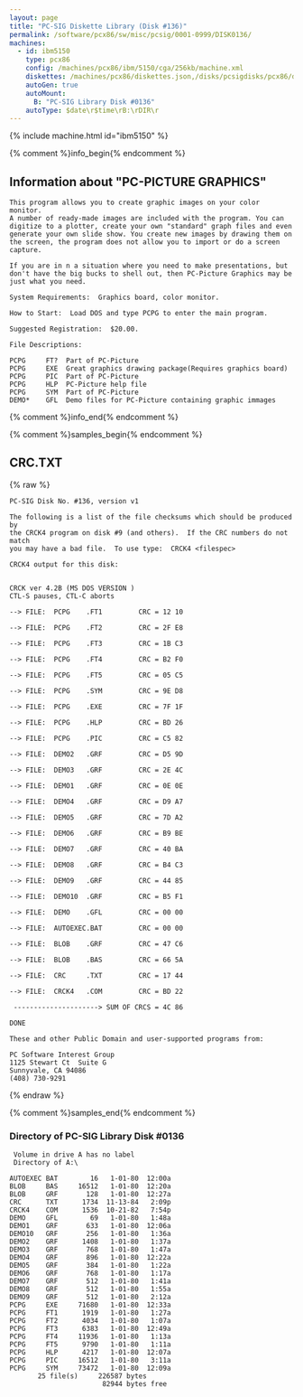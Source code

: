```yaml
---
layout: page
title: "PC-SIG Diskette Library (Disk #136)"
permalink: /software/pcx86/sw/misc/pcsig/0001-0999/DISK0136/
machines:
  - id: ibm5150
    type: pcx86
    config: /machines/pcx86/ibm/5150/cga/256kb/machine.xml
    diskettes: /machines/pcx86/diskettes.json,/disks/pcsigdisks/pcx86/diskettes.json
    autoGen: true
    autoMount:
      B: "PC-SIG Library Disk #0136"
    autoType: $date\r$time\rB:\rDIR\r
---
```


{% include machine.html id="ibm5150" %}

{% comment %}info_begin{% endcomment %}

## Information about "PC-PICTURE GRAPHICS"

    This program allows you to create graphic images on your color monitor.
    A number of ready-made images are included with the program. You can
    digitize to a plotter, create your own "standard" graph files and even
    generate your own slide show. You create new images by drawing them on
    the screen, the program does not allow you to import or do a screen
    capture.
    
    If you are in n a situation where you need to make presentations, but
    don't have the big bucks to shell out, then PC-Picture Graphics may be
    just what you need.
    
    System Requirements:  Graphics board, color monitor.
    
    How to Start:  Load DOS and type PCPG to enter the main program.
    
    Suggested Registration:  $20.00.
    
    File Descriptions:
    
    PCPG     FT?  Part of PC-Picture
    PCPG     EXE  Great graphics drawing package(Requires graphics board)
    PCPG     PIC  Part of PC-Picture
    PCPG     HLP  PC-Picture help file
    PCPG     SYM  Part of PC-Picture
    DEMO*    GFL  Demo files for PC-Picture containing graphic immages
{% comment %}info_end{% endcomment %}

{% comment %}samples_begin{% endcomment %}

## CRC.TXT

{% raw %}
```
PC-SIG Disk No. #136, version v1 

The following is a list of the file checksums which should be produced by
the CRCK4 program on disk #9 (and others).  If the CRC numbers do not match
you may have a bad file.  To use type:  CRCK4 <filespec>

CRCK4 output for this disk:


CRCK ver 4.2B (MS DOS VERSION )
CTL-S pauses, CTL-C aborts

--> FILE:  PCPG    .FT1         CRC = 12 10

--> FILE:  PCPG    .FT2         CRC = 2F E8

--> FILE:  PCPG    .FT3         CRC = 1B C3

--> FILE:  PCPG    .FT4         CRC = B2 F0

--> FILE:  PCPG    .FT5         CRC = 05 C5

--> FILE:  PCPG    .SYM         CRC = 9E D8

--> FILE:  PCPG    .EXE         CRC = 7F 1F

--> FILE:  PCPG    .HLP         CRC = BD 26

--> FILE:  PCPG    .PIC         CRC = C5 82

--> FILE:  DEMO2   .GRF         CRC = D5 9D

--> FILE:  DEMO3   .GRF         CRC = 2E 4C

--> FILE:  DEMO1   .GRF         CRC = 0E 0E

--> FILE:  DEMO4   .GRF         CRC = D9 A7

--> FILE:  DEMO5   .GRF         CRC = 7D A2

--> FILE:  DEMO6   .GRF         CRC = B9 BE

--> FILE:  DEMO7   .GRF         CRC = 40 BA

--> FILE:  DEMO8   .GRF         CRC = B4 C3

--> FILE:  DEMO9   .GRF         CRC = 44 85

--> FILE:  DEMO10  .GRF         CRC = B5 F1

--> FILE:  DEMO    .GFL         CRC = 00 00

--> FILE:  AUTOEXEC.BAT         CRC = 00 00

--> FILE:  BLOB    .GRF         CRC = 47 C6

--> FILE:  BLOB    .BAS         CRC = 66 5A

--> FILE:  CRC     .TXT         CRC = 17 44

--> FILE:  CRCK4   .COM         CRC = BD 22

 ---------------------> SUM OF CRCS = 4C 86

DONE

These and other Public Domain and user-supported programs from:

PC Software Interest Group
1125 Stewart Ct  Suite G
Sunnyvale, CA 94086
(408) 730-9291
```
{% endraw %}

{% comment %}samples_end{% endcomment %}

### Directory of PC-SIG Library Disk #0136

     Volume in drive A has no label
     Directory of A:\

    AUTOEXEC BAT        16   1-01-80  12:00a
    BLOB     BAS     16512   1-01-80  12:20a
    BLOB     GRF       128   1-01-80  12:27a
    CRC      TXT      1734  11-13-84   2:09p
    CRCK4    COM      1536  10-21-82   7:54p
    DEMO     GFL        69   1-01-80   1:48a
    DEMO1    GRF       633   1-01-80  12:06a
    DEMO10   GRF       256   1-01-80   1:36a
    DEMO2    GRF      1408   1-01-80   1:37a
    DEMO3    GRF       768   1-01-80   1:47a
    DEMO4    GRF       896   1-01-80  12:22a
    DEMO5    GRF       384   1-01-80   1:22a
    DEMO6    GRF       768   1-01-80   1:17a
    DEMO7    GRF       512   1-01-80   1:41a
    DEMO8    GRF       512   1-01-80   1:55a
    DEMO9    GRF       512   1-01-80   2:12a
    PCPG     EXE     71680   1-01-80  12:33a
    PCPG     FT1      1919   1-01-80   1:27a
    PCPG     FT2      4034   1-01-80   1:07a
    PCPG     FT3      6383   1-01-80  12:49a
    PCPG     FT4     11936   1-01-80   1:13a
    PCPG     FT5      9790   1-01-80   1:11a
    PCPG     HLP      4217   1-01-80  12:07a
    PCPG     PIC     16512   1-01-80   3:11a
    PCPG     SYM     73472   1-01-80  12:09a
           25 file(s)     226587 bytes
                           82944 bytes free
